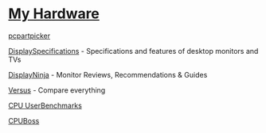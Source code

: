 # [My Hardware](https://github.com/IIMustangII1151/me#my-hardware)

[pcpartpicker](https://pcpartpicker.com/list/)

[DisplaySpecifications](https://www.displayspecifications.com/en) - Specifications and features of desktop monitors and TVs

[DisplayNinja](https://www.displayninja.com) - Monitor Reviews, Recommendations & Guides

[Versus](https://versus.com/en) - Compare everything

[CPU UserBenchmarks](https://cpu.userbenchmark.com/)

[CPUBoss](http://cpuboss.com/)

